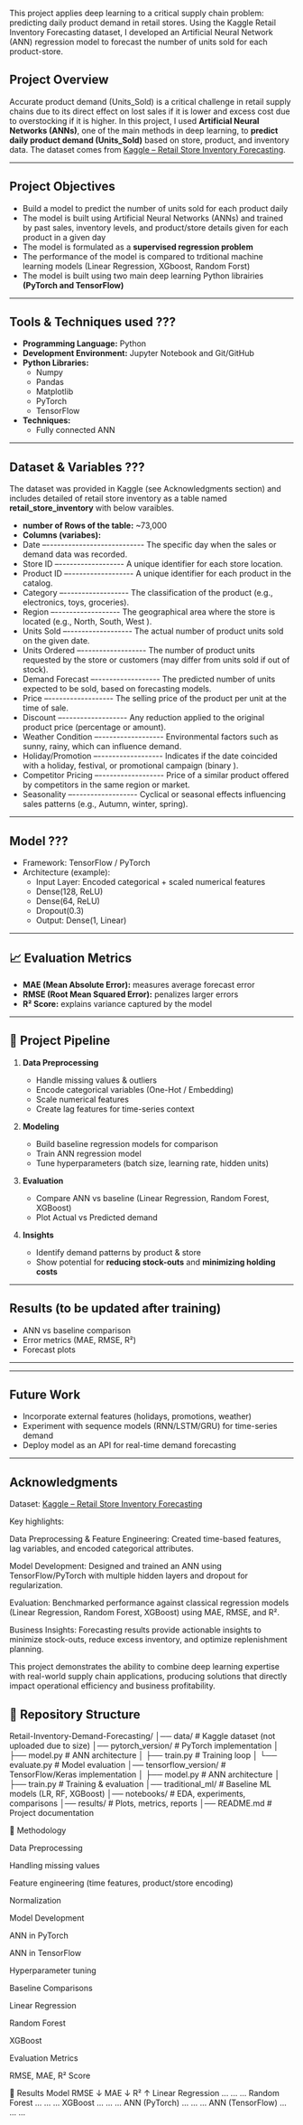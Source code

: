 This project applies deep learning to a critical supply chain problem: predicting daily product demand in retail stores. Using the Kaggle Retail Inventory Forecasting dataset, I developed an Artificial Neural Network (ANN) regression model to forecast the number of units sold for each product-store.

## Project Overview
Accurate  product demand (Units_Sold) is a critical challenge in retail supply chains due to its direct effect on lost sales if it is lower and excess cost due to overstocking if it is higher. In this project, I used  **Artificial Neural Networks (ANNs)**, one of the main methods in deep learning, to **predict daily product demand (Units_Sold)** based on store, product, and inventory data.
The dataset comes from [Kaggle – Retail Store Inventory Forecasting](https://www.kaggle.com/datasets/anirudhchauhan/retail-store-inventory-forecasting-dataset).

---

## Project Objectives

- Build a model to predict the number of units sold for each product daily
- The model is built using Artificial Neural Networks (ANNs) and trained by past sales, inventory levels, and product/store details given for each product in  a given day
- The model is formulated as a **supervised regression problem**
- The performance of the model is compared to trditional machine learning models (Linear Regression, XGboost, Random Forst)
- The model is built using  two main deep learning Python librairies **(PyTorch and TensorFlow)**

---
## Tools & Techniques used ???
- **Programming Language:** Python
- **Development Environment:** Jupyter Notebook and Git/GitHub
- **Python Libraries:** 
  - Numpy
  - Pandas
  - Matplotlib
  - PyTorch
  - TensorFlow
- **Techniques:**
  - Fully connected ANN

---

## Dataset & Variables ???
The dataset was provided in Kaggle (see Acknowledgments section) and includes detailed of retail store inventory as a table named **retail_store_inventory** with below varaibles.
- **number of Rows of the table:** ~73,000  
- **Columns (variabes):**
- Date –--------------------------- The specific day when the sales or demand data was recorded.  
- Store ID –------------------ A unique identifier for each store location.
- Product ID –------------------ A unique identifier for each product in the catalog.
- Category –------------------ The classification of the product (e.g., electronics, toys, groceries).
- Region –------------------ The geographical area where the store is located (e.g., North, South, West ).
- Units Sold –------------------ The actual number of product units sold on the given date.
- Units Ordered –------------------ The number of product units requested by the store or customers (may differ from units sold if out of stock).
- Demand Forecast –------------------ The predicted number of units expected to be sold, based on forecasting models.
- Price –------------------ The selling price of the product per unit at the time of sale.
- Discount –------------------ Any reduction applied to the original product price (percentage or amount).
- Weather Condition –------------------ Environmental factors such as sunny, rainy, which can influence demand.
- Holiday/Promotion –------------------ Indicates if the date coincided with a holiday, festival, or promotional campaign (binary ).
- Competitor Pricing –------------------ Price of a similar product offered by competitors in the same region or market.
- Seasonality –------------------ Cyclical or seasonal effects influencing sales patterns (e.g., Autumn, winter, spring).

---

## Model ???
- Framework: TensorFlow / PyTorch  
- Architecture (example):  
  - Input Layer: Encoded categorical + scaled numerical features  
  - Dense(128, ReLU)  
  - Dense(64, ReLU)  
  - Dropout(0.3)  
  - Output: Dense(1, Linear)  

---

## 📈 Evaluation Metrics
- **MAE (Mean Absolute Error):** measures average forecast error  
- **RMSE (Root Mean Squared Error):** penalizes larger errors  
- **R² Score:** explains variance captured by the model  

---

## 🚀 Project Pipeline
1. **Data Preprocessing**
   - Handle missing values & outliers  
   - Encode categorical variables (One-Hot / Embedding)  
   - Scale numerical features  
   - Create lag features for time-series context  

2. **Modeling**
   - Build baseline regression models for comparison  
   - Train ANN regression model  
   - Tune hyperparameters (batch size, learning rate, hidden units)  

3. **Evaluation**
   - Compare ANN vs baseline (Linear Regression, Random Forest, XGBoost)  
   - Plot Actual vs Predicted demand  

4. **Insights**
   - Identify demand patterns by product & store  
   - Show potential for **reducing stock-outs** and **minimizing holding costs**  

---

## Results (to be updated after training)
- ANN vs baseline comparison  
- Error metrics (MAE, RMSE, R²)  
- Forecast plots  

---








---

## Future Work
- Incorporate external features (holidays, promotions, weather)  
- Experiment with sequence models (RNN/LSTM/GRU) for time-series demand  
- Deploy model as an API for real-time demand forecasting  

---

## Acknowledgments
Dataset: [Kaggle – Retail Store Inventory Forecasting](https://www.kaggle.com/datasets/anirudhchauhan/retail-store-inventory-forecasting-dataset)  






Key highlights:

Data Preprocessing & Feature Engineering: Created time-based features, lag variables, and encoded categorical attributes.

Model Development: Designed and trained an ANN using TensorFlow/PyTorch with multiple hidden layers and dropout for regularization.

Evaluation: Benchmarked performance against classical regression models (Linear Regression, Random Forest, XGBoost) using MAE, RMSE, and R².

Business Insights: Forecasting results provide actionable insights to minimize stock-outs, reduce excess inventory, and optimize replenishment planning.

This project demonstrates the ability to combine deep learning expertise with real-world supply chain applications, producing solutions that directly impact operational efficiency and business profitability.












## 📁 Repository Structure

Retail-Inventory-Demand-Forecasting/
│── data/                  # Kaggle dataset (not uploaded due to size)
│── pytorch_version/       # PyTorch implementation
│   ├── model.py           # ANN architecture
│   ├── train.py           # Training loop
│   └── evaluate.py        # Model evaluation
│── tensorflow_version/    # TensorFlow/Keras implementation
│   ├── model.py           # ANN architecture
│   ├── train.py           # Training & evaluation
│── traditional_ml/        # Baseline ML models (LR, RF, XGBoost)
│── notebooks/             # EDA, experiments, comparisons
│── results/               # Plots, metrics, reports
│── README.md              # Project documentation



🧠 Methodology

Data Preprocessing

Handling missing values

Feature engineering (time features, product/store encoding)

Normalization

Model Development

ANN in PyTorch

ANN in TensorFlow

Hyperparameter tuning

Baseline Comparisons

Linear Regression

Random Forest

XGBoost

Evaluation Metrics

RMSE, MAE, R² Score

🔎 Results
Model	RMSE ↓	MAE ↓	R² ↑
Linear Regression	...	...	...
Random Forest	...	...	...
XGBoost	...	...	...
ANN (PyTorch)	...	...	...
ANN (TensorFlow)	...	...	...














